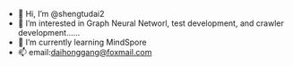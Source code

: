 - 👋 Hi, I’m @shengtudai2
- 👀 I’m interested in Graph Neural Networl, test development, and crawler development……
- 🌱 I’m currently learning MindSpore
- 📫 email:daihonggang@foxmail.com

<!---
shengtudai2/shengtudai2 is a ✨ special ✨ repository because its `README.md` (this file) appears on your GitHub profile.
You can click the Preview link to take a look at your changes.
--->
